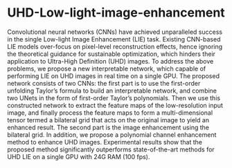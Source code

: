 # UHD-Low-light-image-enhancement
Convolutional neural networks (CNNs) have achieved unparalleled success in the single Low-light Image Enhancement (LIE) task. Existing CNN-based LIE models over-focus on pixel-level reconstruction effects, hence ignoring the theoretical guidance for sustainable optimization, which hinders their application to Ultra-High Definition (UHD) images. To address the above problems, we propose a new interpretable network, which capable of performing LIE on UHD images in real time on a single GPU. The proposed network consists of two CNNs: the first part is to use the first-order unfolding Taylor’s formula to build an interpretable network, and combine two UNets in the form of first-order Taylor’s polynomials. Then we use this constructed network to extract the feature maps of the low-resolution input image, and finally process the feature maps to form a multi-dimensional tensor termed a bilateral grid that acts on the original image to yield an enhanced result. The second part is the image enhancement using the bilateral grid. In addition, we propose a polynomial channel enhancement method to enhance UHD images. Experimental results show that the proposed method significantly outperforms state-of-the-art methods for UHD LIE on a single GPU with 24G RAM (100 fps).
